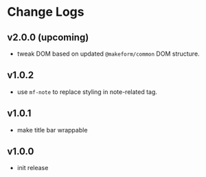 # Change Logs

## v2.0.0 (upcoming)

 - tweak DOM based on updated `@makeform/common` DOM structure.


## v1.0.2

 - use `mf-note` to replace styling in note-related tag.


## v1.0.1

 - make title bar wrappable


## v1.0.0

 - init release

